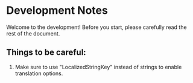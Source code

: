 #  Development Notes

Welcome to the development! Before you start, please carefully read the rest of the document.


## Things to be careful:

1. Make sure to use "LocalizedStringKey" instead of strings to enable translation options.


